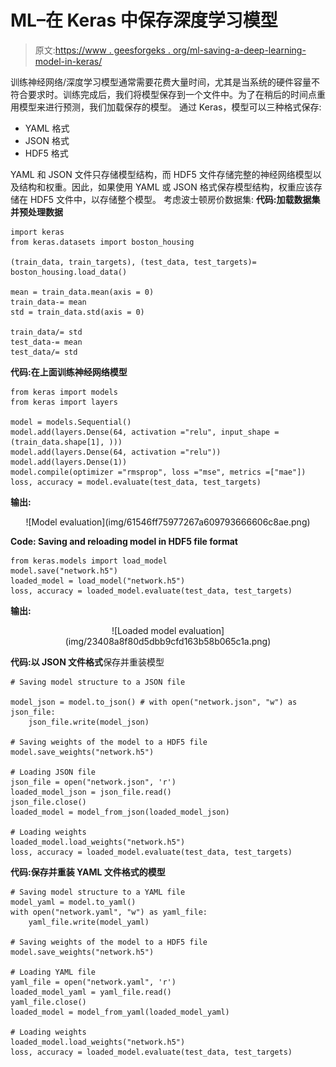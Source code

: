 # ML–在 Keras 中保存深度学习模型

> 原文:[https://www . geesforgeks . org/ml-saving-a-deep-learning-model-in-keras/](https://www.geeksforgeeks.org/ml-saving-a-deep-learning-model-in-keras/)

训练神经网络/深度学习模型通常需要花费大量时间，尤其是当系统的硬件容量不符合要求时。训练完成后，我们将模型保存到一个文件中。为了在稍后的时间点重用模型来进行预测，我们加载保存的模型。
通过 Keras，模型可以三种格式保存:

*   YAML 格式
*   JSON 格式
*   HDF5 格式

YAML 和 JSON 文件只存储模型结构，而 HDF5 文件存储完整的神经网络模型以及结构和权重。因此，如果使用 YAML 或 JSON 格式保存模型结构，权重应该存储在 HDF5 文件中，以存储整个模型。
考虑波士顿房价数据集:
**代码:加载数据集并预处理数据**

```
import keras
from keras.datasets import boston_housing

(train_data, train_targets), (test_data, test_targets)= boston_housing.load_data()

mean = train_data.mean(axis = 0)
train_data-= mean
std = train_data.std(axis = 0)

train_data/= std
test_data-= mean
test_data/= std
```

**代码:在上面训练神经网络模型**

```
from keras import models
from keras import layers

model = models.Sequential()
model.add(layers.Dense(64, activation ="relu", input_shape =(train_data.shape[1], )))
model.add(layers.Dense(64, activation ="relu"))
model.add(layers.Dense(1))
model.compile(optimizer ="rmsprop", loss ="mse", metrics =["mae"])
loss, accuracy = model.evaluate(test_data, test_targets)
```

**输出:**

<center>
![Model evaluation](img/61546ff75977267a609793666606c8ae.png)</center>

 **Code: Saving and reloading model in HDF5 file format**

```
from keras.models import load_model
model.save("network.h5")
loaded_model = load_model("network.h5")
loss, accuracy = loaded_model.evaluate(test_data, test_targets)
```

**输出:**

<center>![Loaded model evaluation](img/23408a8f80d5dbb9cfd163b58b065c1a.png)</center>

**代码:以 JSON 文件格式**保存并重装模型

```
# Saving model structure to a JSON file

model_json = model.to_json() # with open("network.json", "w") as json_file:
    json_file.write(model_json)

# Saving weights of the model to a HDF5 file
model.save_weights("network.h5")

# Loading JSON file 
json_file = open("network.json", 'r')
loaded_model_json = json_file.read()
json_file.close()
loaded_model = model_from_json(loaded_model_json)

# Loading weights
loaded_model.load_weights("network.h5")
loss, accuracy = loaded_model.evaluate(test_data, test_targets)
```

**代码:保存并重装 YAML 文件格式的模型**

```
# Saving model structure to a YAML file
model_yaml = model.to_yaml() 
with open("network.yaml", "w") as yaml_file:
    yaml_file.write(model_yaml)

# Saving weights of the model to a HDF5 file
model.save_weights("network.h5")

# Loading YAML file 
yaml_file = open("network.yaml", 'r')
loaded_model_yaml = yaml_file.read()
yaml_file.close()
loaded_model = model_from_yaml(loaded_model_yaml)

# Loading weights
loaded_model.load_weights("network.h5")
loss, accuracy = loaded_model.evaluate(test_data, test_targets)
```
